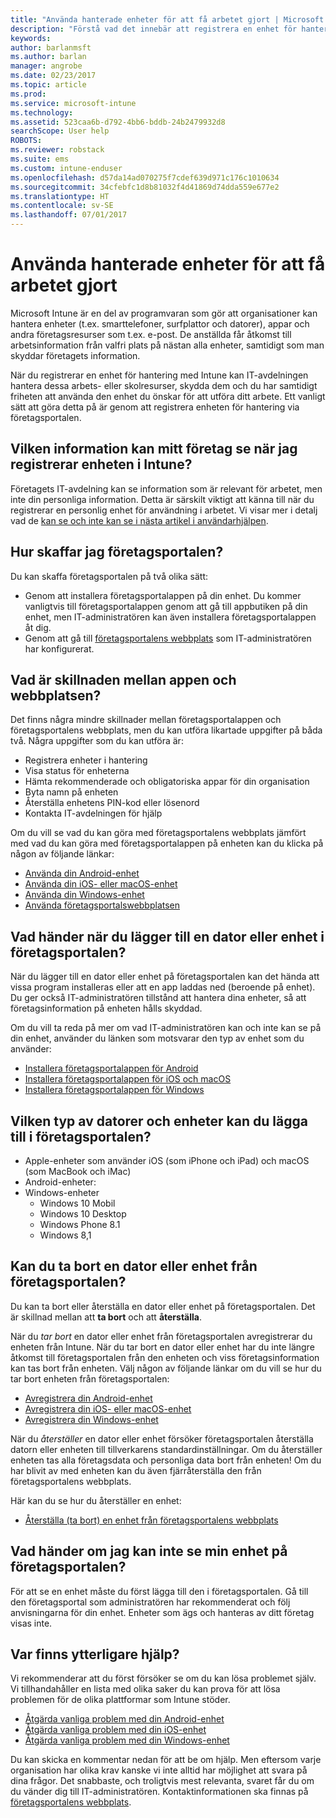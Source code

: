 ```yaml
---
title: "Använda hanterade enheter för att få arbetet gjort | Microsoft Docs"
description: "Förstå vad det innebär att registrera en enhet för hantering med Intune."
keywords: 
author: barlanmsft
ms.author: barlan
manager: angrobe
ms.date: 02/23/2017
ms.topic: article
ms.prod: 
ms.service: microsoft-intune
ms.technology: 
ms.assetid: 523caa6b-d792-4bb6-bddb-24b2479932d8
searchScope: User help
ROBOTS: 
ms.reviewer: robstack
ms.suite: ems
ms.custom: intune-enduser
ms.openlocfilehash: d57da14ad070275f7cdef639d971c176c1010634
ms.sourcegitcommit: 34cfebfc1d8b81032f4d41869d74dda559e677e2
ms.translationtype: HT
ms.contentlocale: sv-SE
ms.lasthandoff: 07/01/2017
---
```

# <a name="use-managed-devices-to-get-work-done"></a>Använda hanterade enheter för att få arbetet gjort
Microsoft Intune är en del av programvaran som gör att organisationer kan hantera enheter (t.ex. smarttelefoner, surfplattor och datorer), appar och andra företagsresurser som t.ex. e-post. De anställda får åtkomst till arbetsinformation från valfri plats på nästan alla enheter, samtidigt som man skyddar företagets information.

När du registrerar en enhet för hantering med Intune kan IT-avdelningen hantera dessa arbets- eller skolresurser, skydda dem och du har samtidigt friheten att använda den enhet du önskar för att utföra ditt arbete. Ett vanligt sätt att göra detta på är genom att registrera enheten för hantering via företagsportalen.

## <a name="what-information-can-my-company-see-when-i-enroll-my-device-in-intune"></a>Vilken information kan mitt företag se när jag registrerar enheten i Intune?
Företagets IT-avdelning kan se information som är relevant för arbetet, men inte din personliga information. Detta är särskilt viktigt att känna till när du registrerar en personlig enhet för användning i arbetet. Vi visar mer i detalj vad de [kan se och inte kan se i nästa artikel i användarhjälpen](what-info-can-your-company-see-when-you-enroll-your-device-in-intune.md).

## <a name="how-do-i-get-the-company-portal"></a>Hur skaffar jag företagsportalen?
Du kan skaffa företagsportalen på två olika sätt:

- Genom att installera företagsportalappen på din enhet. Du kommer vanligtvis till företagsportalappen genom att gå till appbutiken på din enhet, men IT-administratören kan även installera företagsportalappen åt dig.
- Genom att gå till [företagsportalens webbplats](https://portal.manage.microsoft.com) som IT-administratören har konfigurerat.

## <a name="whats-the-difference-between-the-app-and-the-website"></a>Vad är skillnaden mellan appen och webbplatsen?
Det finns några mindre skillnader mellan företagsportalappen och företagsportalens webbplats, men du kan utföra likartade uppgifter på båda två. Några uppgifter som du kan utföra är:

- Registrera enheter i hantering
- Visa status för enheterna
- Hämta rekommenderade och obligatoriska appar för din organisation
- Byta namn på enheten
- Återställa enhetens PIN-kod eller lösenord
- Kontakta IT-avdelningen för hjälp

Om du vill se vad du kan göra med företagsportalens webbplats jämfört med vad du kan göra med företagsportalappen på enheten kan du klicka på någon av följande länkar:

- [Använda din Android-enhet](using-your-android-device-with-intune.md)
- [Använda din iOS- eller macOS-enhet](using-your-ios-or-macOS-device-with-intune.md)
- [Använda din Windows-enhet](using-your-windows-device-with-intune.md)
- [Använda företagsportalswebbplatsen](using-the-intune-company-portal-website.md)

## <a name="what-happens-when-you-add-a-computer-or-device-to-the-company-portal"></a>Vad händer när du lägger till en dator eller enhet i företagsportalen?
När du lägger till en dator eller enhet på företagsportalen kan det hända att vissa program installeras eller att en app laddas ned (beroende på enhet). Du ger också IT-administratören tillstånd att hantera dina enheter, så att företagsinformation på enheten hålls skyddad.

Om du vill ta reda på mer om vad IT-administratören kan och inte kan se på din enhet, använder du länken som motsvarar den typ av enhet som du använder:

- [Installera företagsportalappen för Android](what-happens-if-you-install-the-company-portal-app-and-enroll-your-device-in-intune-android.md)
- [Installera företagsportalappen för iOS och macOS](what-happens-if-you-install-the-company-portal-app-and-enroll-your-device-in-intune-ios.md)
- [Installera företagsportalappen för Windows](what-info-can-your-company-see-when-you-enroll-your-device-in-intune.md)

## <a name="what-kind-of-computers-or-devices-can-you-add-to-the-company-portal"></a>Vilken typ av datorer och enheter kan du lägga till i företagsportalen?
-   Apple-enheter som använder iOS (som iPhone och iPad) och macOS (som MacBook och iMac)
-   Android-enheter:
-   Windows-enheter
    -   Windows 10 Mobil
    -   Windows 10 Desktop
    -   Windows Phone 8.1
    -   Windows 8,1

## <a name="can-you-remove-a-computer-or-device-from-the-company-portal"></a>Kan du ta bort en dator eller enhet från företagsportalen?
Du kan ta bort eller återställa en dator eller enhet på företagsportalen. Det är skillnad mellan att **ta bort** och att **återställa**.

När du *tar bort* en dator eller enhet från företagsportalen avregistrerar du enheten från Intune. När du tar bort en dator eller enhet har du inte längre åtkomst till företagsportalen från den enheten och viss företagsinformation kan tas bort från enheten. Välj någon av följande länkar om du vill se hur du tar bort enheten från företagsportalen:

- [Avregistrera din Android-enhet](unenroll-your-device-from-intune-android.md)
- [Avregistrera din iOS- eller macOS-enhet](unenroll-your-device-from-intune-ios.md)
- [Avregistrera din Windows-enhet](unenroll-your-device-from-intune-windows.md)

När du *återställer* en dator eller enhet försöker företagsportalen återställa datorn eller enheten till tillverkarens standardinställningar. Om du återställer enheten tas alla företagsdata och personliga data bort från enheten! Om du har blivit av med enheten kan du även fjärråterställa den från företagsportalens webbplats.

Här kan du se hur du återställer en enhet:

- [Återställa (ta bort) en enhet från företagsportalens webbplats](reset-erase-your-device-cpwebsite.md)

## <a name="what-if-i-cant-see-my-device-in-the-company-portal"></a>Vad händer om jag kan inte se min enhet på företagsportalen?
För att se en enhet måste du först lägga till den i företagsportalen. Gå till den företagsportal som administratören har rekommenderat och följ anvisningarna för din enhet. Enheter som ägs och hanteras av ditt företag visas inte.

## <a name="where-else-can-i-go-for-help"></a>Var finns ytterligare hjälp?
Vi rekommenderar att du först försöker se om du kan lösa problemet själv. Vi tillhandahåller en lista med olika saker du kan prova för att lösa problemen för de olika plattformar som Intune stöder.

- [Åtgärda vanliga problem med din Android-enhet](troubleshoot-your-device-android.md)
- [Åtgärda vanliga problem med din iOS-enhet](troubleshoot-your-device-ios.md)
- [Åtgärda vanliga problem med din Windows-enhet](troubleshoot-your-device-windows.md)

Du kan skicka en kommentar nedan för att be om hjälp. Men eftersom varje organisation har olika krav kanske vi inte alltid har möjlighet att svara på dina frågor. Det snabbaste, och troligtvis mest relevanta, svaret får du om du vänder dig till IT-administratören. Kontaktinformationen ska finnas på [företagsportalens webbplats](https://portal.manage.microsoft.com).
